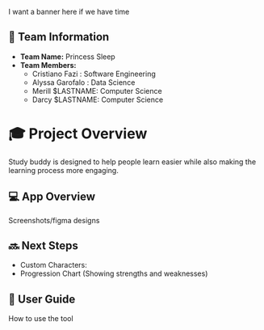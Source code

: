 

I want a banner here if we have time

## 🌟 **Team Information**
- **Team Name:** Princess Sleep
- **Team Members:**
	- Cristiano Fazi : Software Engineering
	- Alyssa Garofalo : Data Science
	- Merill $LASTNAME: Computer Science
    - Darcy $LASTNAME: Computer Science

# 🎓 Project Overview
Study buddy is designed to help people learn easier while also making the learning process more engaging.

## 💻 **App Overview**
Screenshots/figma designs

## 🔜 Next Steps
- Custom Characters:
- Progression Chart (Showing strengths and weaknesses)

## 🧭 User Guide
How to use the tool
